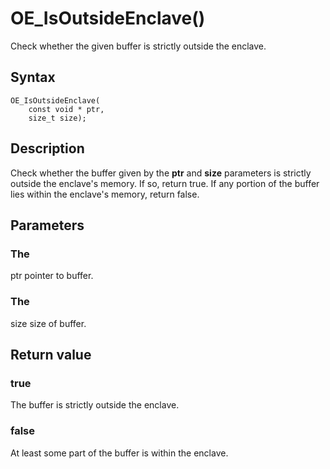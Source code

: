 # OE_IsOutsideEnclave()

Check whether the given buffer is strictly outside the enclave.

## Syntax

    OE_IsOutsideEnclave(
        const void * ptr,
        size_t size);
## Description 

Check whether the buffer given by the **ptr** and **size** parameters is strictly outside the enclave's memory. If so, return true. If any portion of the buffer lies within the enclave's memory, return false.



## Parameters

### The

ptr pointer to buffer.

### The

size size of buffer.

## Return value

### true

The buffer is strictly outside the enclave.

### false

At least some part of the buffer is within the enclave.

